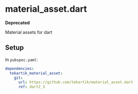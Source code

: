 # material_asset.dart

**Deprecated**

Material assets for dart

## Setup

In `pubspec.yaml`:
```yaml
dependencies:
  tekartik_material_asset:
    git:
      url: https://github.com/tekartik/material_asset.dart
      ref: dart2_3
```